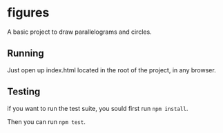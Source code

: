 # figures

A basic project to draw parallelograms and circles.


## Running

Just open up index.html located in the root of the project, in any browser.

## Testing 

if you want to run the test suite, you sould first run `npm install`.

Then you can run `npm test`.
